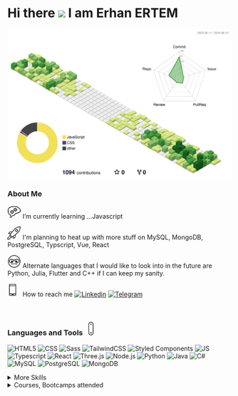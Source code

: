 <h1> Hi there <img src="https://media.giphy.com/media/hvRJCLFzcasrR4ia7z/giphy.gif" width="30px"/> I am Erhan ERTEM </h1>

![](./profile-3d-contrib/profile-green-animate.svg)

### About Me

<img src="./img/critical-thinking.gif" width="30px"/> I’m currently learning ...Javascript

<img src="./img/rocket.gif" width="30px"/> I'm planning to heat up with more stuff on MySQL, MongoDB, PostgreSQL, Typscript, Vue, React

<img src="./img/nerd.gif" width="30px"/> Alternate languages that I would like to look into in the future are Python, Julia, Flutter and C++ if I can keep my sanity.

<img src="./img/phonelink-ring.gif" width="30px"/> How to reach me [![Linkedin](https://img.shields.io/badge/-&nbsp;-D8E887?style=flat&logo=Linkedin&logoColor=grey)](https://www.linkedin.com/in/erhan-ertem-46ab361a0/) [![Telegram](https://img.shields.io/badge/-&nbsp;-D8E887?style=flat&logo=telegram&logoColor=grey)](https://t.me/erhanertem)

&nbsp;

### Languages and Tools <img src="./img/swiss-army-knife.gif" width="30px"/>

![HTML5](https://img.shields.io/badge/Style-HTML5-informational?style=flat&logo=html5&logoColor=white&color=D8E887)
![CSS](https://img.shields.io/badge/Style-CSS-informational?style=flat&logo=css3&logoColor=white&color=D8E887)
![Sass](https://img.shields.io/badge/Style-Sass-informational?style=flat&logo=css3&logoColor=white&color=D8E887)
![TailwindCSS](https://img.shields.io/badge/CSSLib-TailwindCSS-informational?style=flat&logo=css3&logoColor=white&color=D8E887)
![Styled Components](https://img.shields.io/badge/CSSLib-Styled--Components-informational?style=flat&logo=css3&logoColor=white&color=D8E887)
![JS](https://img.shields.io/badge/Code-JavaScript-informational?style=flat&logo=JavaScript&logoColor=white&color=8CC569)
![Typescript](https://img.shields.io/badge/Code-TypeScript-informational?style=flat&logo=typescript&logoColor=white&color=8CC569)
![React](https://img.shields.io/badge/JSLib-React-informational?style=flat&logo=react&logoColor=white&color=8CC569)
![Three.js](https://img.shields.io/badge/JSLib-Three.JS-informational?style=flat&logo=three.js&logoColor=white&color=8CC569)
![Node.js](https://img.shields.io/badge/RTE-Node.js-informational?style=flat&logo=Node.js&logoColor=white&color=8CC569)
![Python](https://img.shields.io/badge/Code-Python-informational?style=flat&logo=python&logoColor=white&color=FFE366)
![Java](https://img.shields.io/badge/Code-Java-informational?style=flat&logo=openjdk&logoColor=white&color=EA8C10)
![C#](<https://img.shields.io/badge/Code-C%23-%23239120.svg?style=flat&logo=csharp&logoColor=white&color=66007D>)
![MySQL](https://img.shields.io/badge/SQL-MySQL-informational?style=flat&logo=mysql&logoColor=white&color=47A042)
![PostgreSQL](https://img.shields.io/badge/SQL-PostgreSQL-informational?style=flat&logo=postgresql&logoColor=white&color=47A042)
![MongoDB](https://img.shields.io/badge/NoSQL-MongoDB-informational?style=flat&logo=mongodb&logoColor=white&color=47A042)

<details>
<summary>More Skills</summary>

![GitKraken](https://img.shields.io/badge/Tool-GitKraken-informational?style=flat&logo=GitKraken&logoColor=white&color=f3b745)
![Postman](https://img.shields.io/badge/Tool-Postman-informational?style=flat&logo=Postman&logoColor=white&color=f3b745)
![Insomnia](https://img.shields.io/badge/Tool-Insomnia-informational?style=flat&logo=Insomnia&logoColor=white&color=f3b745)
![Tableau](https://img.shields.io/badge/Tool-Tableau-informational?style=flat&logo=Tableau&logoColor=white&color=f3b745)
![Docker](https://img.shields.io/badge/Delivery-Docker-2CA5E0?style=flat&logo=docker&logoColor=white)
![Webpack](https://img.shields.io/badge/BuildTool-Webpack-67757e?style=flat&logo=Webpack&logoColor=white)
![Vite](https://img.shields.io/badge/BuildTool-Vite-67757e?style=flat&logo=vite&logoColor=white)
![GitHub Actions](https://img.shields.io/badge/CI|CD-GitHub_Actions-5a89a6?style=flat&logo=github-actions&logoColor=white)
![Jest](https://img.shields.io/badge/Testing-Jest-acc4d2?style=flat&logo=jest&logoColor=white)
......

</details>

<details>
<summary>Courses, Bootcamps attended</summary>

| <sub>**Course/Bootcamp**</sub>                                                                   | <sub>**Cert/Hrs**</sub>                                                                                                                                                                                                                         | <sub>**Languages/Frameworks**</sub>                                                                                                                                                                                                                                                                                                                                                                                                                                                                                                                                                                                                                                                                                                                                                                                                                                                                                                                                                           |
| ------------------------------------------------------------------------------------------------ | ----------------------------------------------------------------------------------------------------------------------------------------------------------------------------------------------------------------------------------------------- | --------------------------------------------------------------------------------------------------------------------------------------------------------------------------------------------------------------------------------------------------------------------------------------------------------------------------------------------------------------------------------------------------------------------------------------------------------------------------------------------------------------------------------------------------------------------------------------------------------------------------------------------------------------------------------------------------------------------------------------------------------------------------------------------------------------------------------------------------------------------------------------------------------------------------------------------------------------------------------------------- |
| <sub>Udemy The Git & Github Bootcamp - Colt Steele</sub>                                         | [<img src="./img/order-completed.gif" width="20px"/>](certs/UC-bbe975cb-7f60-45e2-ab3e-37bff7894aee.pdf)&nbsp;<sub>17hrs</sub>                                                                                                                  | ![GIT](https://img.shields.io/badge/GIT-E44C30?style=square&logo=git&logoColor=white) ![KRAKEN](https://img.shields.io/badge/GitKraken-179287?style=square&logo=GitKraken&logoColor=white) ![github](https://img.shields.io/badge/github-%2324292e.svg?style=square&logo=github&logoColor=white?alt=github)                                                                                                                                                                                                                                                                                                                                                                                                                                                                                                                                                                                                                                                                                   |
| <sub>Udemy Build Responsive Real-World Websites with HTML and CSS - Jonas Schmedtmann</sub>      | [<img src="./img/order-completed.gif" width="20px"/>](certs/UC-42231859-8e71-4018-8d4f-be2982687920.pdf)&nbsp;<sub>37.5hrs</sub>                                                                                                                | ![HTML5](https://img.shields.io/badge/HTML5-E34F26?style=square&logo=html5&logoColor=white) ![CSS3](https://img.shields.io/badge/CSS3-1572B6?style=square&logo=css3&logoColor=white) ![JS](https://img.shields.io/badge/JavaScript-323330?style=square&logo=javascript&logoColor=F7DF1E)                                                                                                                                                                                                                                                                                                                                                                                                                                                                                                                                                                                                                                                                                                      |
| <sub>Udemy The Complete Sass & SCSS Course From Beginner to Advanced - Joe Parys et al.</sub>    | [<img src="./img/order-completed.gif" width="20px"/>](certs/UC-a206915d-14be-41f2-abf4-99f83ecaed01.pdf)&nbsp;<sub>4hrs</sub>                                                                                                                   | ![HTML5](https://img.shields.io/badge/HTML5-E34F26?style=square&logo=html5&logoColor=white) ![CSS3](https://img.shields.io/badge/CSS3-1572B6?style=square&logo=css3&logoColor=white) ![SASS](https://img.shields.io/badge/Sass-CC6699?style=square&logo=sass&logoColor=white)                                                                                                                                                                                                                                                                                                                                                                                                                                                                                                                                                                                                                                                                                                                 |
| <sub>Udemy SASS - The Complete SASS Course (CSS Preprocessor) - Code and Create et al.</sub>     | [<img src="./img/order-completed.gif" width="20px"/>](certs/UC-05f33c9a-ead2-4e80-8c0d-3fe2d2010257.pdf)&nbsp;<sub>6hrs</sub>                                                                                                                   | ![HTML5](https://img.shields.io/badge/HTML5-E34F26?style=square&logo=html5&logoColor=white) ![CSS3](https://img.shields.io/badge/CSS3-1572B6?style=square&logo=css3&logoColor=white) ![SASS](https://img.shields.io/badge/Sass-CC6699?style=square&logo=sass&logoColor=white)                                                                                                                                                                                                                                                                                                                                                                                                                                                                                                                                                                                                                                                                                                                 |
| <sub>Udemy Advanced CSS and Sass Flexbox, Grid, Animations and More! - Jonas Schmedtmann</sub>   | [<img src="./img/order-completed.gif" width="20px"/>](certs/UC-92f64af6-4763-47f3-b0dc-e4f1b4bc044a.pdf)&nbsp;<sub>28hrs</sub>                                                                                                                  | ![HTML5](https://img.shields.io/badge/HTML5-E34F26?style=square&logo=html5&logoColor=white) ![CSS3](https://img.shields.io/badge/CSS3-1572B6?style=square&logo=css3&logoColor=white) ![SASS](https://img.shields.io/badge/Sass-CC6699?style=square&logo=sass&logoColor=white)                                                                                                                                                                                                                                                                                                                                                                                                                                                                                                                                                                                                                                                                                                                 |
| <sub>Udemy Node.js, Express, MongoDB & More The Complete Bootcamp 2023 - Jonas Schmedtmann</sub> | [<img src="./img/order-completed.gif" width="20px"/>](certs/UC-dc1a6d3f-9e3f-4ab9-b566-1d1857f0dbc9.pdf)&nbsp;<sub>42hrs</sub>                                                                                                                  | ![MongoDB](https://img.shields.io/badge/MongoDB-4EA94B?style=square&logo=mongodb&logoColor=white) ![nodeJS](https://img.shields.io/badge/Node.js-339933?style=square&logo=nodedotjs&logoColor=white) ![JS](https://img.shields.io/badge/JavaScript-323330?style=square&logo=javascript&logoColor=F7DF1E) ![expressJs](https://img.shields.io/badge/Express.js-000000?style=square&logo=express&logoColor=white) ![postman](https://img.shields.io/badge/Postman-FF6C37?style=flat&logo=Postman&logoColor=white) ![pug](https://img.shields.io/badge/Pug-E3C29B?styleflat&logo=pug&logoColor=black)                                                                                                                                                                                                                                                                                                                                                                                            |
| <sub>Udemy The Complete JavaScript Course 2022 From Zero to Expert! - Jonas Schmedtmann</sub>    | [<img src="./img/order-completed.gif" width="20px"/>](certs/UC-a836571e-74af-4785-b2f9-e70fa023ddf1.pdf)&nbsp;<sub>69hrs</sub>                                                                                                                  | ![JS](https://img.shields.io/badge/JavaScript-323330?style=square&logo=javascript&logoColor=F7DF1E)                                                                                                                                                                                                                                                                                                                                                                                                                                                                                                                                                                                                                                                                                                                                                                                                                                                                                           |
| <sub>Udemy Crash Course Build a Full-Stack Web App in a Weekend! - Jonas Schmedtmann</sub>       | [<img src="./img/order-completed.gif" width="20px"/>](certs/UC-5cee2194-cb64-4945-a534-cee939d8d827.pdf)&nbsp;<sub>12.5hrs</sub>                                                                                                                | ![HTML5](https://img.shields.io/badge/HTML5-E34F26?style=square&logo=html5&logoColor=white) ![CSS3](https://img.shields.io/badge/CSS3-1572B6?style=square&logo=css3&logoColor=white) ![JS](https://img.shields.io/badge/JavaScript-323330?style=square&logo=javascript&logoColor=F7DF1E) ![React](https://img.shields.io/badge/React-20232A?style=square&logo=react&logoColor=61DAF) ![Supabase](https://img.shields.io/badge/Supabase-181818?style=square&logo=supabase&logoColor)                                                                                                                                                                                                                                                                                                                                                                                                                                                                                                           |
| <sub>Udemy The Ultimate MySQL Bootcamp Go from SQL Beginner to Expert v1/v2 - Colt Steele</sub>  | [<img src="./img/order-completed.gif" width="20px"/>](certs/UC-8d3c187f-e970-4961-a3d2-260f40c23a3e_v1.pdf) [<img src="./img/order-completed.gif" width="20px"/>](certs/UC-8d3c187f-e970-4961-a3d2-260f40c23a3e_v2.pdf)&nbsp;<sub>37.5hrs</sub> | ![mySQL](https://img.shields.io/badge/MySQL-005C84?style=square&logo=mysql&logoColor=white) ![JS](https://img.shields.io/badge/JavaScript-323330?style=square&logo=javascript&logoColor=F7DF1E) ![expressJs](https://img.shields.io/badge/Express.js-000000?style=square&logo=express&logoColor=white) ![HTML5](https://img.shields.io/badge/HTML5-E34F26?style=square&logo=html5&logoColor=white) ![CSS3](https://img.shields.io/badge/CSS3-1572B6?style=square&logo=css3&logoColor=white)                                                                                                                                                                                                                                                                                                                                                                                                                                                                                                   |
| <sub>Udemy SQL and PostgreSQL: The Complete Developer's Guide - Stephen Grider</sub>             | [<img src="./img/order-completed.gif" width="20px"/>](certs/UC-089865e6-a8d4-4cbe-aa05-12ddffe1a292.pdf)&nbsp;<sub>22hrs</sub>                                                                                                                  | ![PostgreSQL](https://img.shields.io/badge/PostgreSQL-316192?style=square&logo=postgresql&logoColor=white)                                                                                                                                                                                                                                                                                                                                                                                                                                                                                                                                                                                                                                                                                                                                                                                                                                                                                    |
| <sub>Udemy Mastering Regular Expressions in JavaScript - Steven Hancock</sub>                    | [<img src="./img/order-completed.gif" width="20px"/>](certs/UC-4bbaaf83-4ba2-497f-8f9f-2f8afdff747c.pdf)&nbsp;<sub>5.5hrs</sub>                                                                                                                 | ![JS](https://img.shields.io/badge/JavaScript-323330?style=square&logo=javascript&logoColor=F7DF1E)                                                                                                                                                                                                                                                                                                                                                                                                                                                                                                                                                                                                                                                                                                                                                                                                                                                                                           |
| <sub>Udemy Advanced SQL Bootcamp - Jose Portilla</sub>                                           | [<img src="./img/order-completed.gif" width="20px"/>](certs/UC-ee3fc077-7520-405d-818e-9b3c34b5b373.pdf)&nbsp;<sub>10.5hrs</sub>                                                                                                                | ![PostgreSQL](https://img.shields.io/badge/PostgreSQL-316192?style=square&logo=postgresql&logoColor=white)                                                                                                                                                                                                                                                                                                                                                                                                                                                                                                                                                                                                                                                                                                                                                                                                                                                                                    |
| <sub>Udemy Learn SQL +Security(pen) testing from Scratch - Rahul Shetty</sub>                    | [<img src="./img/order-completed.gif" width="20px"/>](certs/UC-0e19e741-5929-4048-9e16-2d5a994daccb.pdf)&nbsp;<sub>13.5hrs</sub>                                                                                                                | ![mySQL](https://img.shields.io/badge/MySQL-005C84?style=square&logo=mysql&logoColor=white)                                                                                                                                                                                                                                                                                                                                                                                                                                                                                                                                                                                                                                                                                                                                                                                                                                                                                                   |
| <sub>Udemy SQL–MySQL Complete Master Bootcamp Beginner to Expert 2023 - Donatus Obomighie</sub>  | [<img src="./img/order-completed.gif" width="20px"/>](certs/UC-81bc0f5a-d1bd-4434-8624-0f2245fc23bc.pdf)&nbsp;<sub>20.5hrs</sub>                                                                                                                | ![mySQL](https://img.shields.io/badge/MySQL-005C84?style=square&logo=mysql&logoColor=white) ![Python](https://img.shields.io/badge/Python-FFD43B?style=square&logo=python&logoColor=blue) ![Jupyter](https://img.shields.io/badge/Jupyter-F37626.svg?style=square&logo=Jupyter&logoColor=white)                                                                                                                                                                                                                                                                                                                                                                                                                                                                                                                                                                                                                                                                                               |
| <sub>Udemy MongoDB - The Complete Developer's Guide 2023 - Maximilian Schwarzmüller</sub>        | [<img src="./img/order-completed.gif" width="20px"/>](certs/UC-e5fb0dd7-8e91-4a02-a75e-d54de4d62522.pdf)&nbsp;<sub>17.5hrs</sub>                                                                                                                | ![MongoDB](https://img.shields.io/badge/MongoDB-4EA94B?style=square&logo=mongodb&logoColor=white)                                                                                                                                                                                                                                                                                                                                                                                                                                                                                                                                                                                                                                                                                                                                                                                                                                                                                             |
| <sub>Udemy Mastering TypeScript 2023 Edition - Colt Steele</sub>                                 | [<img src="./img/order-completed.gif" width="20px"/>](certs/UC-9c5919de-1128-444c-b3a3-69eb20e86da3.pdf)&nbsp;<sub>10.5hrs</sub>                                                                                                                | ![Typescript](https://img.shields.io/badge/TypeScript-007ACC?style=square&logo=typescript&logoColor=white) ![React](https://img.shields.io/badge/React-20232A?style=square&logo=react&logoColor=61DAF) ![Webpack](https://img.shields.io/badge/Webpack-8DD6F9?style=square&logo=Webpack&logoColor=white)                                                                                                                                                                                                                                                                                                                                                                                                                                                                                                                                                                                                                                                                                      |
| <sub>Udemy Modern React with Redux 2023 - Stephen Grider</sub>                                   | [<img src="./img/order-completed.gif" width="20px"/>](certs/UC-951153c5-ea10-487a-8234-a3cde84dc48d.pdf)&nbsp;<sub>37.5hrs</sub>                                                                                                                | ![React](https://img.shields.io/badge/React-20232A?style=square&logo=react&logoColor=61DAF) ![Redux](https://img.shields.io/badge/Redux-593D88?style=square&logo=redux&logoColor=white) ![Bulma](https://img.shields.io/badge/Bulma-00D1B2?style=square&logo=Bulma&logoColor=white) ![TailwindCSS](https://img.shields.io/badge/Tailwind_CSS-%2338B2AC.svg?style=square&logo=tailwind-css&logoColor=white)                                                                                                                                                                                                                                                                                                                                                                                                                                                                                                                                                                                                     |
| <sub>Udemy Tailwind CSS From Scratch Learn By Building Projects - Brad Traversy</sub>            | [<img src="./img/order-completed.gif" width="20px"/>](certs/UC-0875dc7b-184e-41f4-9bfb-c0b34fa98c01.pdf)&nbsp;<sub>12.5hrs</sub>                                                                                                                | ![JS](https://img.shields.io/badge/JavaScript-323330?style=square&logo=javascript&logoColor=F7DF1E) ![TailwindCSS](https://img.shields.io/badge/Tailwind_CSS-%2338B2AC.svg?style=square&logo=tailwind-css&logoColor=white)                                                                                                                                                                                                                                                                                                                                                                                                                                                                                                                                                                                                                                                                                                                                                                                     |
| <sub>Udemy The Complete Java Development Bootcamp - Rayan Slim</sub>                             | [<img src="./img/order-completed.gif" width="20px"/>](certs/UC-9f4431e9-08bf-476d-b0dc-6c4a56c0fd0b.pdf)&nbsp;<sub>32hrs</sub>                                                                                                                  | ![Java](https://img.shields.io/badge/Java-ED8B00?style=square&logo=openjdk&logoColor=white)                                                                                                                                                                                                                                                                                                                                                                                                                                                                                                                                                                                                                                                                                                                                                                                                                                                                                                   |
| <sub>Udemy One Week Python - Colt Steele</sub>                                                   | [<img src="./img/order-completed.gif" width="20px"/>](certs/UC-cced269b-85a4-47e5-a8e8-559a4f907e50.pdf)&nbsp;<sub>14.5hrs</sub>                                                                                                                | ![Python](https://img.shields.io/badge/Python-FFD43B?style=square&logo=python&logoColor=blue)                                                                                                                                                                                                                                                                                                                                                                                                                                                                                                                                                                                                                                                                                                                                                                                                                                                                                                 |
| <sub>Udemy Webpack 5 and Vite - OnlyKiosk Tech</sub>                                             | [<img src="./img/order-completed.gif" width="20px"/>](certs/UC-80465f0a-27c4-4d81-8375-d2d4b613976a.pdf)&nbsp;<sub>4.5hrs</sub>                                                                                                                 | ![Webpack](https://img.shields.io/badge/Webpack-8DD6F9?style=square&logo=Webpack&logoColor=white) ![Vite](https://img.shields.io/badge/Vite-B73BFE?style=square&logo=vite&logoColor=FFD62E)                                                                                                                                                                                                                                                                                                                                                                                                                                                                                                                                                                                                                                                                                                                                                                                                   |
| <sub>Udemy JavaScript Pro: Mastering Advanced Concepts and Techniques - Colt Steele</sub>        | [<img src="./img/order-completed.gif" width="20px"/>](certs/UC-e01e137d-6cb9-4e56-bc01-f4bd63364e06.pdf)&nbsp;<sub>19hrs</sub>                                                                                                                  | ![JS](https://img.shields.io/badge/JavaScript-323330?style=square&logo=javascript&logoColor=F7DF1E)                                                                                                                                                                                                                                                                                                                                                                                                                                                                                                                                                                                                                                                                                                                                                                                                                                                                                           |
| <sub>Udemy Complete NodeJS Developer (GraphQL, MongoDB, + more) - Andrei Neagoie</sub>           | [<img src="./img/order-completed.gif" width="20px"/>](certs/UC-269824b3-f5ea-4320-9700-7a1649649034.pdf)&nbsp;<sub>46.5hrs</sub>                                                                                                                               | ![JS](https://img.shields.io/badge/JavaScript-323330?style=square&logo=javascript&logoColor=F7DF1E) ![nodeJS](https://img.shields.io/badge/Node.js-339933?style=square&logo=nodedotjs&logoColor=white) ![deno](https://img.shields.io/badge/Deno-464647?style=square&logo=deno&logoColor=white) ![expressJs](https://img.shields.io/badge/Express.js-000000?style=square&logo=express&logoColor=white) ![GraphQL](https://img.shields.io/badge/GraphQl-E10098?style=square&logo=graphql&logoColor=white) ![React](https://img.shields.io/badge/React-20232A?style=square&logo=react&logoColor=61DAF) ![insomnia](https://img.shields.io/badge/Insomnia-5849be?style=square&logo=Insomnia&logoColor=white) ![postman](https://img.shields.io/badge/Postman-FF6C37?style=flat&logo=Postman&logoColor=white) ![handlebars](https://img.shields.io/badge/Handlebars%20js-f0772b?style=square&logo=handlebarsdotjs&logoColor=black) ![jest](https://img.shields.io/badge/Jest-C21325?style=square&logo=jest&logoColor=white) ![Docker](https://img.shields.io/badge/Docker-2CA5E0?style=square&logo=docker&logoColor=white) ![Github Actions](https://img.shields.io/badge/GitHub_Actions-2088FF?style=square&logo=github-actions&logoColor=white) ![Apollo GraphQL](https://img.shields.io/badge/Apollo%20GraphQL-311C87?&style=square&logo=Apollo%20GraphQL&logoColor=white) ![Socket.io](https://img.shields.io/badge/Socket.io-010101?style=square&logo=Socket.io&logoColor=white)                                                                                                                                                                                                                                                                                                                                                                                                                                                                                                                                                                                                                                                                                                                                                                                                                                                                                     |
| <sub>Udemy Docker Bootcamp: Conquer Docker with Real-World Projects - Rayan Slim</sub>           | [<img src="./img/order-completed.gif" width="20px"/>](certs/UC-7689f5e0-dad7-412a-a1c1-50639784706c.pdf)&nbsp;<sub>5hrs</sub>                                                                                                                               |  ![Docker](https://img.shields.io/badge/Docker-2CA5E0?style=square&logo=docker&logoColor=white)                                                               |
| <sub>Udemy HTMX The Practical Guide - Maximilian Schwarzmüller</sub>           | [<img src="./img/order-completed.gif" width="20px"/>](certs/UC-c7719a41-2c03-4054-ac3b-555a8e75fe77.pdf)&nbsp;<sub>4hrs</sub>                                                                                                                               |  ![HTMX](https://img.shields.io/badge/%3C/%3E%20htmx-3D72D7?style=square&logo=mysl&logoColor=white)                                                               |
| <sub>Udemy Understanding TypeScript - Maximilian Schwarzmüller</sub>                             | [<img src="./img/order-completed.gif" width="20px"/>](certs/UC-d669048b-d870-424a-81a1-fd1a44879c54.pdf)&nbsp;<sub>15hrs</sub>                                                                                                                                       | ![Typescript](https://img.shields.io/badge/TypeScript-007ACC?style=square&logo=typescript&logoColor=white) ![React](https://img.shields.io/badge/React-20232A?style=square&logo=react&logoColor=61DAF) ![Webpack](https://img.shields.io/badge/Webpack-8DD6F9?style=square&logo=Webpack&logoColor=white) ![nodeJS](https://img.shields.io/badge/Node.js-339933?style=square&logo=nodedotjs&logoColor=white)                                                                                                                                                                                                                                                                                                                                                                                                                                                                                                                                                                                   |
| <sub>Udemy Typescript The Complete Developer's Guide - Stephen Grider</sub>                      | [<img src="./img/order-completed.gif" width="20px"/>](certs/UC-d0887c50-d2ca-4252-a5a3-160a49eb4801.pdf)&nbsp;<sub>27.5hrs</sub>                                                                                                                               | ![Typescript](https://img.shields.io/badge/TypeScript-007ACC?style=square&logo=typescript&logoColor=white) ![React](https://img.shields.io/badge/React-20232A?style=square&logo=react&logoColor=61DAF) ![Redux](https://img.shields.io/badge/Redux-593D88?style=square&logo=redux&logoColor=white) ![nodeJS](https://img.shields.io/badge/Node.js-339933?style=square&logo=nodedotjs&logoColor=white) ![expressJs](https://img.shields.io/badge/Express.js-000000?style=square&logo=express&logoColor=white)                                                                                                                                                                                                                                                                                                                                                                                                                                                                                  |
| <sub>Udemy React & TypeScript The Practical Guide - Maximilian Schwarzmüller</sub>                      | ![Progress](https://progress-bar.dev/46/)<br />[<img src="./img/hourglass.gif" width="20px"/>](#)&nbsp;<sub>7.5hrs</sub>                                                                                                                               | ![Typescript](https://img.shields.io/badge/TypeScript-007ACC?style=square&logo=typescript&logoColor=white) ![React](https://img.shields.io/badge/React-20232A?style=square&logo=react&logoColor=61DAF) ![Redux](https://img.shields.io/badge/Redux-593D88?style=square&logo=redux&logoColor=white)                                                                                                                                                                                                                                                                                                                                                                                                                                                                              |
| <sub>Udemy Learn C++ for Game Development - Stephen Ulibarri</sub>                      | ![Progress](https://progress-bar.dev/65/)<br />[<img src="./img/hourglass.gif" width="20px"/>](#)&nbsp;<sub>12.5hrs</sub>                                                                                                                               | ![C++](https://img.shields.io/badge/C%2B%2B-00599C?style=square&logo=c%2B%2B&logoColor=white)                                                                                                                                                                                                                                                                                                                                                                                                                                                                           |
| <sub>Udemy The Ultimate React Course 2024: React, Redux & More - Jonas Schmedtmann</sub>         | ![Progress](https://progress-bar.dev/74/)<br />[<img src="./img/hourglass.gif" width="20px"/>](#)&nbsp;<sub>84hrs</sub>                                                                                                                                 | ![JS](https://img.shields.io/badge/JavaScript-323330?style=square&logo=javascript&logoColor=F7DF1E) ![React](https://img.shields.io/badge/React-20232A?style=square&logo=react&logoColor=61DAF) ![Redux](https://img.shields.io/badge/Redux-593D88?style=square&logo=redux&logoColor=white) ![Styled Components](https://img.shields.io/badge/styled--components-DB7093?style=square&logo=styled-components&logoColor=white) ![TailwindCSS](https://img.shields.io/badge/Tailwind_CSS-%2338B2AC.svg?style=square&logo=tailwind-css&logoColor=white) ![React Router](https://img.shields.io/badge/React_Router-CA4245?style=square&logo=react-router&logoColor=white) ![React Query](https://img.shields.io/badge/React_Query-FF4154?style=square&logo=ReactQuery&logoColor=white) ![React Hook Form](https://img.shields.io/badge/React%20Hook%20Form-%23EC5990.svg?style=square&logo=reacthookform&logoColor=white) ![Vite](https://img.shields.io/badge/Vite-B73BFE?style=square&logo=vite&logoColor=FFD62E) |
| <sub>Udemy Ultimate C# Masterclass for 2023 - Krystyna Ślusarczyk</sub>                          | ![Progress](https://progress-bar.dev/50/)<br />[<img src="./img/hourglass.gif" width="20px"/>](#)<sub>40hrs</sub>                                                                                                                                       | ![C#](https://img.shields.io/badge/c%23-%23239120.svg?style=square&logo=csharp&logoColor=white) ![.Net](https://img.shields.io/badge/.NET-5C2D91?style=square&logo=.net&logoColor=white)                                                                                                                                                                                                                                                                                                                                                                                                                                                                                                                                                                                                                                                                                                                                                                                                     |
| <sub>Three.JS Journey - Bruno Simon</sub>                                                        | ![Progress](https://progress-bar.dev/32/)<br />[<img src="./img/hourglass.gif" width="20px"/>](#)&nbsp;<sub>70.2hrs</sub>                                                                                                                               | ![Three.JS](https://img.shields.io/badge/ThreeJs-black?style=square&logo=three.js&logoColor=white) ![Green Sock](https://img.shields.io/badge/Green%20Sock-339933?style=square&logo=greensock&logoColor=white) ![React](https://img.shields.io/badge/React-20232A?style=square&logo=react&logoColor=61DAF) ![Vite](https://img.shields.io/badge/Vite-B73BFE?style=square&logo=vite&logoColor=FFD62E) ![Blender](https://img.shields.io/badge/blender-%23F5792A.svg?style=square&logo=blender&logoColor=white)                                                                                                                                                                                                                                                                                                                                                                                                                                                                                 |
| <sub>Udemy Beginning C++ Programming - From Beginner to Beyond - Tim Buchalka</sub>              | ![Progress](https://progress-bar.dev/20/)<br />[<img src="./img/hourglass.gif" width="20px"/>](#)&nbsp;<sub>46hrs</sub>                                                                                                                                 | ![C++](https://img.shields.io/badge/C%2B%2B-00599C?style=square&logo=c%2B%2B&logoColor=white)                                                                                                                                                                                                                                                                                                                                                                                                                                                                                                                                                                                                                                                                                                                                                                                                                                                                                                 |
| <sub>Udemy JavaScript Algorithms and Data Structures Masterclass - Colt Steele</sub>             | ![Progress](https://progress-bar.dev/15/)<br />[<img src="./img/hourglass.gif" width="20px"/>](#)&nbsp;<sub>22hrs</sub>                                                                                                                                 | ![JS](https://img.shields.io/badge/JavaScript-323330?style=square&logo=javascript&logoColor=F7DF1E)                                                                                                                                                                                                                                                                                                                                                                                                                                                                                                                                                                                                                                                                                                                                                                                                                                                                                           |
</details>

